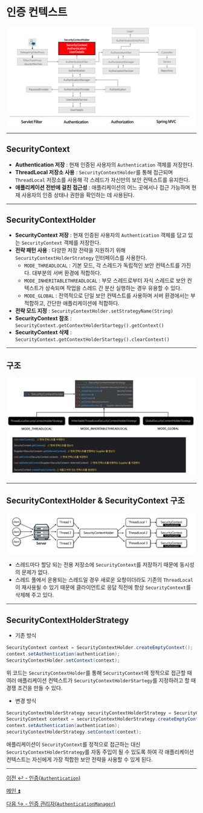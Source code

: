 # 인증 컨텍스트

![img_3.png](image/img_3.png)

---

## SecurityContext

- **Authentication 저장** : 현재 인증된 사용자의 `Authentication` 객체를 저장한다.
- **ThreadLocal 저장소 사용** : `SecurityContextHolder`를 통해 접근되며 `ThreadLocal` 저장소를 사용해 각 스레드가 자신만의 보안 컨텍스트를 유지한다.
- **애플리케이션 전반에 걸친 접근성** : 애플리케이션의 어느 곳에서나 접근 가능하며 현재 사용자의 인증 상태나 권한을 확인하는 데 사용된다.

---

## SecurityContextHolder

- **SecurityContext 저장** : 현재 인증된 사용자의 `Authentication` 객체를 담고 있는 `SecurityContext` 객체를 저장한다.
- **전략 패턴 사용** : 다양한 저장 전략을 지원하기 위해 `SecurityContextHolderStrategy` 인터페이스를 사용한다.
  - `MODE_THREADLOCAL` : 기본 모드, 각 스레드가 독립적인 보안 컨텍스트를 가진다. 대부분의 서버 환경에 적합하다.
  - `MODE_INHERITABLETHREADLOCAL` : 부모 스레드로부터 자식 스레드로 보안 컨텍스트가 상속되며 작업을 스레드 간 분산 실행하는 경우 유용할 수 있다.
  - `MODE_GLOBAL` : 전역적으로 단일 보안 컨텍스트를 사용하며 서버 환경에서는 부적합하고, 간단한 애플리케이션에 적합하다.
- **전략 모드 지정** : `SecurityContextHolder.setStrategyName(String)`
- **SecurityContext 참조** : `SecurityContext.getContextHolderStartegy().getContext()`
- **SecurityContext 삭제** : `SecurityContext.getContextHolderStartegy().clearContext()`

---

## 구조

![img_4.png](image/img_4.png)

---

## SecurityContextHolder & SecurityContext 구조

![img_5.png](image/img_5.png)

- 스레드마다 할당 되는 전용 저장소에 `SecurityContext`를 저장하기 때문에 동시성의 문제가 없다.
- 스레드 풀에서 운용되는 스레드일 경우 새로운 요청이더라도 기존의 `ThreadLocal`이 재사용될 수 있기 때문에 클라이언트로 응답 직전에 항상 `SecurityContext`를 삭제해 주고 있다.

---

## SecurityContextHolderStrategy 

- 기존 방식
```java
SecurityContext context = SecurityContextHolder.createEmptyContext();
context.setAuthentication(authentication);
SecurityContextHolder.setContext(context);
```

위 코드는 `SecurityContextHolder`를 통해 `SecurityContext`에 정적으로 접근할 때 여러 애플리케이션 컨텍스트가 `SecurityContextHolderStartegy`를 지정하려고 할 때 경쟁 조건을 만들 수 있다.

- 변경 방식
```java
SecurityContextHolderStrategy securityContextHolderStrategy = SecurityContexyHolder.getContextHolderStrategy();
SecurityContext context = securityContextHolderStrategy.createEmptyContext();
context.setAuthentication(authentication);
securityContextHolderStrategy.setContext(context);
```

애플리케이션이 `SecurityContext`를 정적으로 접근하는 대신 `SecurityContextHolderStrategy`를 자동 주입이 될 수 있도록 하여
각 애플리케이션 컨텍스트는 자신에게 가장 적합한 보안 전략을 사용할 수 있게 된다.

---

[이전 ↩️ - 인증(`Authentication`)](https://github.com/genesis12345678/TIL/blob/main/Spring/security/AuthenticationArchitecture/Authentication.md)

[메인 ⏫](https://github.com/genesis12345678/TIL/blob/main/Spring/security/main.md)

[다음 ↪️ - 인증 관리자(`AuthenticationManager`)](https://github.com/genesis12345678/TIL/blob/main/Spring/security/AuthenticationArchitecture/AuthenticationManager.md)